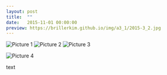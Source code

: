 ```yaml
---
layout: post
title:  ""
date:   2015-11-01 00:00:00
preview: https://brillerkim.github.io/img/a3_1/2015-3_2.jpg
---
```


![Picture 1](https://brillerkim.github.io/img/a3_1/2015-3_1.jpg)
![Picture 2](https://brillerkim.github.io/img/a3_1/2015-3_2.jpg)
![Picture 3](https://brillerkim.github.io/img/a3_1/2015-3_3.jpg)

![Picture 4](https://brillerkim.github.io/img/a3_1/2015-3_5.jpg)

text
